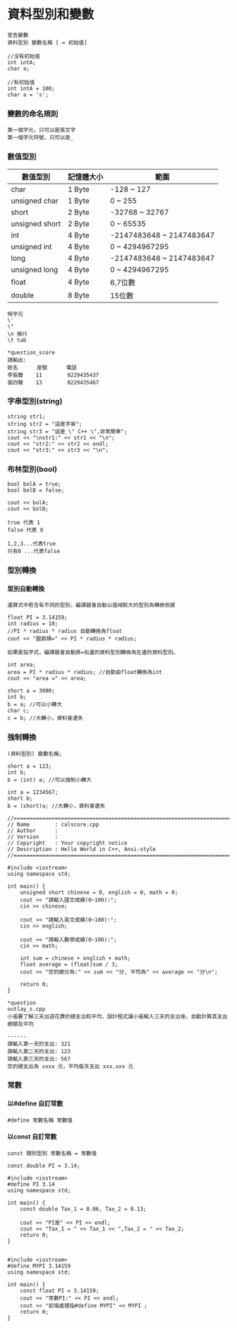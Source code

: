 # 資料型別和變數
```
宣告變數
資料型別 變數名稱 [ = 初始值]
```

```
//沒有初始值
int intA;
char a;
```

```
//有初始值
int intA = 100;
char a = 's';
```

### 變數的命名規則
```
第一個字元，只可以是英文字
第一個字元符號，只可以是_
```

### 數值型別
數值型別 | 記憶體大小 | 範圍
------|------ | ---
char | 1 Byte | -128 ~ 127
unsigned char | 1 Byte | 0 ~ 255
short | 2 Byte | -32768 ~ 32767
unsigned short | 2 Byte | 0 ~ 65535	
int | 4 Byte | -2147483648 ~ 2147483647
unsigned int | 4 Byte | 0 ~ 4294967295
long | 4 Byte | -2147483648 ~ 2147483647
unsigned long | 4 Byte | 0 ~ 4294967295
float | 4 Byte | 6,7位數
double | 8 Byte | 15位數


```
特字元
\'
\"
\n 換行
\t tab
```

```
*question_score
請輸出:
姓名      座號      電話
李振聲    11        0229435437
張四聲    13        0229435467

```

### 字串型別(string)
```
string str1;
string str2 = "這是字串";
string str3 = "這是 \" C++ \",非常簡單";
cout << "\nstr1:" << str1 << "\n";
cout << "str2:" << str2 << endl;
cout << "str3:" << str3 << "\n";

```

### 布林型別(bool)
```
bool bolA = true;
bool bolB = false;

cout << bolA;
cout << bolB;

true 代表 1
false 代表 0

1,2,3...代表true
只有0 ...代表false
``` 


### 型別轉換
#### 型別自動轉換
```
運算式中若含有不同的型別，編譯器會自動以值域較大的型別為轉換依據

float PI = 3.14159;
int radius = 10;
//PI * radius * radius 自動轉換為float
cout << "圓面積=" << PI * radius * radius; 
```

```
如果是指字式，編譯器會自動將=右邊的資料型別轉換為左邊的資料型別。

int area;
area = PI * radius * radius; //自動由float轉換為int
cout << "area =" << area;
```

```
short a = 3000;
int b;
b = a; //可以小轉大
char c;
c = b; //大轉小，資料會遺失
```

### 強制轉換

```
(資料型別) 變數名稱;
```

```
short a = 123;
int b;
b = (int) a; //可以強制小轉大
```

```
int a = 1234567;
short b;
b = (short)a; //大轉小，資料會遺失
```

	//============================================================================
	// Name        : calscore.cpp
	// Author      : 
	// Version     :
	// Copyright   : Your copyright notice
	// Description : Hello World in C++, Ansi-style
	//============================================================================
	
	#include <iostream>
	using namespace std;
	
	int main() {
		unsigned short chinese = 0, english = 0, math = 0;
		cout << "請輸入國文成績(0~100):";
		cin >> chinese;
	
		cout << "請輸入英文成績(0~100):";
		cin >> english;
	
		cout << "請輸入數學成績(0~100):";
		cin >> math;
	
		int sum = chinese + english + math;
		float average = (float)sum / 3;
		cout << "您的總分為:" << sum << "分, 平均為" << average << "分\n";
	
		return 0;
	}
	
```
*question
outlay_s.cpp
小張要了解三天出遊花費的總支出和平均，設計程式讓小張輸入三天的支出後，自動計算其支出總額及平均

------
請輸入第一天的支出: 321
請輸入第二天的支出: 123
請輸入第三天的支出: 567
您的總支出為 xxxx 元，平均每天支出 xxx.xxx 元
```

### 常數
#### 以#define 自訂常數

```
#define 常數名稱 常數值
```

#### 以const 自訂常數
```
const 類別型別 常數名稱 = 常數值

const double PI = 3.14;

```

	#include <iostream>
	#define PI 3.14
	using namespace std;
	
	int main() {
		const double Tax_1 = 0.06, Tax_2 = 0.13;
	
		cout << "PI是" << PI << endl;
		cout << "Tax_1 = " << Tax_1 << ",Tax_2 = " << Tax_2;
		return 0;
	}


	#include <iostream>
	#define MYPI 3.14159
	using namespace std;

	int main() {
		const float PI = 3.14159;
		cout << "常數PI:" << PI << endl;
		cout << "前端處理指#define MYPI" << MYPI ;
		return 0;
	}
